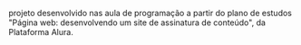 projeto desenvolvido nas aula de programação a partir do plano de estudos "Página web: desenvolvendo um site de assinatura de conteúdo", da Plataforma Alura.
